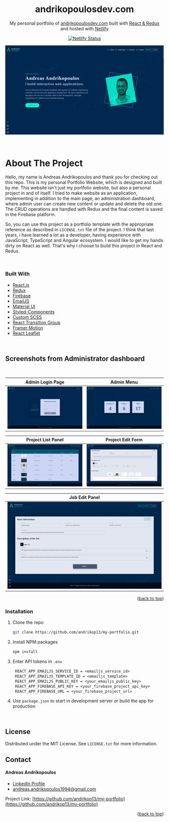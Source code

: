 <!-- <div align="center" >
  <img alt="Logo" src="https://raw.githubusercontent.com/andrikop13/my-portfolio/admin_dashboard/src/assets/images/readme_logo.png" width="250" height="250"/>
</div> -->

<h1 align="center">
  andrikopoulosdev.com
</h1>

<p align="center">
  My personal portfolio of <a href="https://andrikopoulosdev.com" target="_blank">andrikopoulosdev.com</a> built with <a href="https://reactjs.org/" target="_blank">React & Redux</a> and hosted with <a href="https://www.netlify.com/" target="_blank">Netlify</a>
</p>

<p align="center">
  <a href="https://app.netlify.com/sites/brittanychiang/deploys" target="_blank">
    <img src="https://api.netlify.com/api/v1/badges/1963b488-7b78-48c9-9e2d-6fb5e47ab3af/deploy-status" alt="Netlify Status"/>
  </a>
</p>

![hero page](https://raw.githubusercontent.com/andrikop13/my-portfolio/admin_dashboard/src/assets/images/readme_images/hero.png)

<br/>

# About The Project

Hello, my name is Andreas Andrikopoulos and thank you for checking out this repo. This is my personal Portfolio Website, which is designed and built by me. This website isn't just my portfolio website, but also a personal project in and of itself. I tried to make website as an application, implementing in addition to the main page, an administration dashboard, where admin user can create new content or update and delete the old one. The CRUD operations are handled with Redux and the final content is saved in the Firebase platform.

So, you can use this project as a portfolio template with the appropriate reference as described in `LICENSE.txt` file of the project. I think that last years, i have learned a lot as a developer, having experience with JavaScript, TypeScript and Angular ecosystem. I would like to get my hands dirty on React as well. That's why i choose to build this project in React and Redux.

<br/>

### Built With

- [React.js](https://reactjs.org/)
- [Redux](https://redux.js.org/)
- [Firebase](https://firebase.google.com/)
- [EmailJS](https://www.emailjs.com/)
- [Material UI](https://mui.com/)
- [Styled-Components](https://styled-components.com/)
- [Custom SCSS](https://sass-lang.com/)
- [React Transition Group](https://reactcommunity.org/react-transition-group/)
- [Framer Motion](https://www.framer.com/motion/)
- [React Leaflet](https://react-leaflet.js.org/)

<br/>

## Screenshots from Administrator dashboard

<br/>

|                                                       Admin Login Page                                                        |                                                          Admin Menu                                                          |
| :---------------------------------------------------------------------------------------------------------------------------: | :--------------------------------------------------------------------------------------------------------------------------: |
| ![](https://raw.githubusercontent.com/andrikop13/my-portfolio/admin_dashboard/src/assets/images/readme_images/login_page.png) | ![](https://raw.githubusercontent.com/andrikop13/my-portfolio/admin_dashboard/src/assets/images/readme_images/dashboard.png) |

|                                                     Project List Panel                                                      |                                                       Project Edit Form                                                        |
| :-------------------------------------------------------------------------------------------------------------------------: | :----------------------------------------------------------------------------------------------------------------------------: |
| ![](https://raw.githubusercontent.com/andrikop13/my-portfolio/admin_dashboard/src/assets/images/readme_images/projects.png) | ![](https://raw.githubusercontent.com/andrikop13/my-portfolio/admin_dashboard/src/assets/images/readme_images/projectEdit.png) |

|                                                       Job Edit Panel                                                       |
| :------------------------------------------------------------------------------------------------------------------------: |
| ![](https://raw.githubusercontent.com/andrikop13/my-portfolio/admin_dashboard/src/assets/images/readme_images/jobEdit.png) |

<p align="right">(<a href="#top">back to top</a>)</p>

### Installation

1. Clone the repo
   ```sh
   git clone https://github.com/andrikop13/my-portfolio.git
   ```
2. Install NPM packages
   ```sh
   npm install
   ```
3. Enter API tokens in `.env`
   ```
    REACT_APP_EMAILJS_SERVICE_ID = <emailjs_service_id>
    REACT_APP_EMAILJS_TEMPLATE_ID = <emailjs_template>
    REACT_APP_EMAILJS_PUBLIC_KEY = <your_emailjs_public_key>
    REACT_APP_FIREBASE_API_KEY = <your_firebase_project_api_key>
    REACT_APP_FIREBASE_URL = <your_firebase_project_url>
   ```
4. Use `package.json` to start in development server or build the app for production

<!-- LICENSE -->
<br/>

## License

Distributed under the MIT License. See `LICENSE.txt` for more information.

<!-- CONTACT -->

## Contact

#### Andreas Andrikopoulos

- [LinkedIn Profile](https://www.linkedin.com/in/a-andrikopoulos/)
- andreas.andrikopoulos1994@gmail.com

Project Link: [https://github.com/andrikop13/my-portfolio](https://github.com/andrikop13/my-portfolio)

<p align="right">(<a href="#top">back to top</a>)</p>
